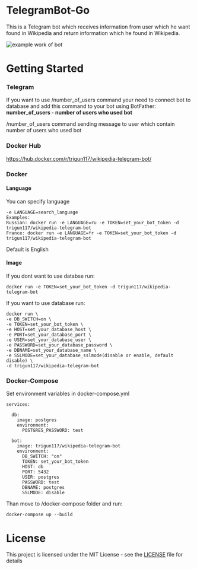 # TelegramBot-Go

 This is a Telegram bot which receives information from user which he want found in Wikipedia and return information which he found in Wikipedia.

![example work of bot](https://github.com/trigun117/TelegramBot-Go/blob/master/example.jpg)
# Getting Started
### Telegram
If you want to use /number_of_users command your need to connect bot to database and add this command to your bot using BotFather: **number_of_users - number of users who used bot**

/number_of_users command sending message to user which contain number of users who used bot

### Docker Hub
https://hub.docker.com/r/trigun117/wikipedia-telegram-bot/
### Docker
#### Language
You can specify language
```
-e LANGUAGE=search_language
Examples: 
Russian: docker run -e LANGUAGE=ru -e TOKEN=set_your_bot_token -d trigun117/wikipedia-telegram-bot
France: docker run -e LANGUAGE=fr -e TOKEN=set_your_bot_token -d trigun117/wikipedia-telegram-bot
```
Default is English

#### Image
If you dont want to use databse run:
```
docker run -e TOKEN=set_your_bot_token -d trigun117/wikipedia-telegram-bot
```
If you want to use database run:
```
docker run \
-e DB_SWITCH=on \
-e TOKEN=set_your_bot_token \
-e HOST=set_your_database_host \
-e PORT=set_your_database_port \
-e USER=set_your_database_user \
-e PASSWORD=set_your_database_password \
-e DBNAME=set_your_database_name \
-e SSLMODE=set_your_database_sslmode(disable or enable, default disable) \
-d trigun117/wikipedia-telegram-bot
```
### Docker-Compose
Set environment variables in docker-compose.yml
```
services:

  db:
    image: postgres
    environment:
      POSTGRES_PASSWORD: test

  bot:
    image: trigun117/wikipedia-telegram-bot
    environment:
      DB_SWITCH: "on"
      TOKEN: set_your_bot_token
      HOST: db
      PORT: 5432
      USER: postgres
      PASSWORD: test
      DBNAME: postgres
      SSLMODE: disable
```
Than move to /docker-compose folder and run:
```
docker-compose up --build
```

# License

This project is licensed under the MIT License - see the [LICENSE](LICENSE) file for details
